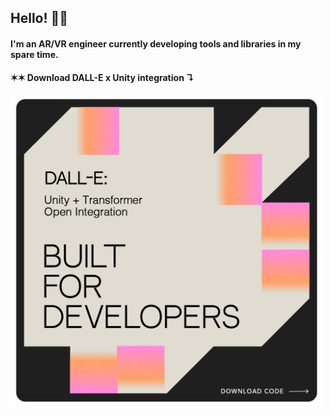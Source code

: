 ## Hello! 👋🏾

#### I'm an AR/VR engineer currently developing tools and libraries in my spare time. 
#### ✶✶ Download DALL-E x Unity integration ↴

<img src="dalle.png" width="500"/>
